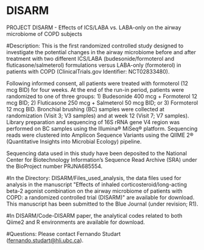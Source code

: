 # DISARM
PROJECT DISARM - Effects of ICS/LABA vs. LABA-only on the airway microbiome of COPD subjects

#Description: This is the first randomized controlled study designed to investigate the potential changes in the airway microbiome before and after treatment with two different ICS/LABA (budesonide/formoterol and fluticasone/salmeterol) formulations versus LABA-only (formoterol) in patients with COPD (ClinicalTrials.gov Identifier: NCT02833480). 

Following informed consent, all patients were treated with formoterol (12 mcg BID) for four weeks. At the end of the run-in period, patients were randomized to one of three groups: 1) Budesonide 400 mcg + Formoterol 12 mcg BID; 2) Fluticasone 250 mcg + Salmeterol 50 mcg BID; or 3) Formoterol 12 mcg BID. Bronchial brushing (BC) samples were collected at randomization (Visit 3; V3 samples) and at week 12 (Visit 7; V7 samples). Library preparation and sequencing of 16S rRNA gene V4 region was performed on BC samples using the Illumina® MiSeq® platform. Sequencing reads were clustered into Amplicon Sequence Variants using the QIIME 2® (Quantitative Insights into Microbial Ecology) pipeline.

Sequencing data used in this study have been deposited to the National Center for Biotechnology Information’s Sequence Read Archive (SRA) under the BioProject number PRJNA685554. 


#In the Directory: DISARM/Files_used_analysis, the data files used for analysis in the manuscript "Effects of inhaled corticosteroid/long-acting beta-2 agonist combination on the airway microbiome of patients with COPD: a randomized controlled trial (DISARM)" are available for download. This manuscript has been submitted to the Blue Journal (under revision; R1).

#In DISARM/Code-DISARM paper, the analytical codes related to both Qiime2 and R environments are available for download.

#Questions: Please contact Fernando Studart (fernando.studart@hli.ubc.ca).

